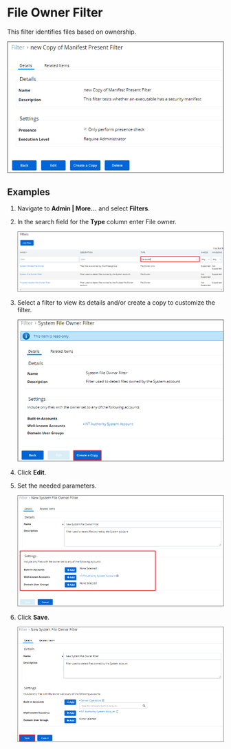 [title]: # (File Owner Filter)
[tags]: # (filter types)
[priority]: # (2)
# File Owner Filter

This filter identifies files based on ownership.

![file owner filter](images/fo_1.png)

## Examples

1. Navigate to __Admin | More…__ and select __Filters__.
1. In the search field for the __Type__ column enter File owner.

   ![file owner filter](images/fo_2.png)
1. Select a filter to view its details and/or create a copy to customize the filter.

   ![file owner filter](images/fo_3.png)
1. Click __Edit__.
1. Set the needed parameters.

   ![file owner filter](images/fo_6.png)
1. Click __Save__.

   ![file owner filter](images/fo_7.png)
